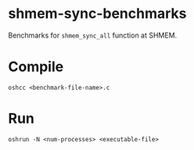 # shmem-sync-benchmarks
Benchmarks for `shmem_sync_all` function at SHMEM.

# Compile
```
oshcc <benchmark-file-name>.c
```

# Run
```
oshrun -N <num-processes> <executable-file>
```